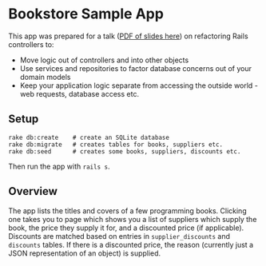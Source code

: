 # Bookstore Sample App

This app was prepared for a talk ([PDF of slides here](https://github.com/rails-oceania/roro/files/989921/rails-repositories-talk.pdf)) on refactoring Rails controllers to:

  * Move logic out of controllers and into other objects
  * Use services and repositories to factor database concerns out of your domain models
  * Keep your application logic separate from accessing the outside world - web requests, database access etc.

## Setup

```
rake db:create    # create an SQLite database
rake db:migrate   # creates tables for books, suppliers etc.
rake db:seed      # creates some books, suppliers, discounts etc.
```

Then run the app with `rails s`.

## Overview

The app lists the titles and covers of a few programming books. Clicking one takes you to page which shows you a list of suppliers which supply the book, the price they supply it for, and a discounted price (if applicable). Discounts are matched based on entries in `supplier_discounts` and `discounts` tables. If there is a discounted price, the reason (currently just a JSON representation of an object) is supplied.
